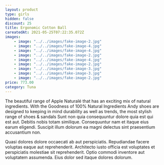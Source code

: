 ```yaml
---
layout: product
type: girls
hidden: false
discount: 25
title: Ergonomic Cotton Ball
careatedAt: 2021-05-25T07:22:35.072Z
images:
    - image: "../../images/fake-image-2.jpg"
    - image: "../../images/fake-image-4.jpg"
    - image: "../../images/fake-image-4.jpg"
    - image: "../../images/fake-image-2.jpg"
    - image: "../../images/fake-image-4.jpg"
    - image: "../../images/fake-image-2.jpg"
    - image: "../../images/fake-image-3.jpg"
    - image: "../../images/fake-image-3.jpg"
    - image: "../../images/fake-image-2.jpg"
price: 773.00
category: Tuna
---
```

The beautiful range of Apple Naturalé that has an exciting mix of natural ingredients. With the Goodness of 100% Natural Ingredients
Andy shoes are designed to keeping in mind durability as well as trends, the most stylish range of shoes & sandals
Sunt non quia consequuntur dolore quia est qui est aut. Debitis nobis totam similique. Consequuntur nam et itaque eius earum eligendi. Suscipit illum dolorum ea magni delectus sint praesentium accusantium non.
 Quasi dolores dolore occaecati ab aut perspiciatis. Repudiandae facere voluptas eaque aut reprehenderit. Architecto iusto officia est voluptates et perspiciatis molestiae sit reprehenderit. Optio commodi inventore aut voluptatem assumenda. Eius dolor sed itaque dolores dolorum.
